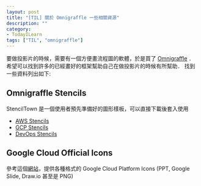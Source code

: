 ```yaml
---
layout: post
title: "[TIL] 關於 Omnigraffle 一些相關資源"
description: ""
category: 
- TodayILearn
tags: ["TIL", "omnigraffle"]
---
```




要做投影片的時候，需要有一個方便畫流程圖的軟體，於是買了 [Omnigraffle](https://www.omnigroup.com/omnigraffle) ．希望可以找到許多的已經畫好的框架幫助自己在做投影片的時候有所幫助． 找到一些資料列出如下:

## Omnigraffle Stencils 

StencilTown 是一個使用者預先準備好的圖形樣板，可以直接下載後套入使用

- [AWS Stencils](https://stenciltown.omnigroup.com/stencils/aws-simple-icons/) 
- [GCP Stencils](https://stenciltown.omnigroup.com/stencils/google-cloud-platform-icons/) 
- [DevOps Stencils](https://stenciltown.omnigroup.com/stencils/devops-diagram/)

## Google Cloud Official Icons

參考這個[網站](https://cloud.google.com/icons/)，提供各種格式的 Google Cloud Platform Icons (PPT,  Google Slide, Draw.io 甚至是 PNG)